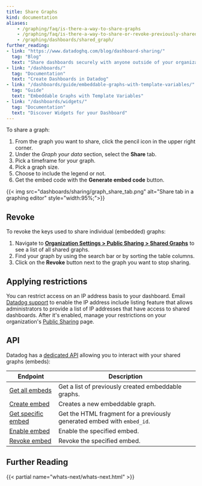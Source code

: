 ```yaml
---
title: Share Graphs
kind: documentation
aliases:
    - /graphing/faq/is-there-a-way-to-share-graphs
    - /graphing/faq/is-there-a-way-to-share-or-revoke-previously-shared-graphs
    - /graphing/dashboards/shared_graph/
further_reading:
- link: "https://www.datadoghq.com/blog/dashboard-sharing/"
  tag: "Blog"
  text: "Share dashboards securely with anyone outside of your organization"
- link: "/dashboards/"
  tag: "Documentation"
  text: "Create Dashboards in Datadog"
- link: "/dashboards/guide/embeddable-graphs-with-template-variables/"
  tag: "Guide"
  text: "Embeddable Graphs with Template Variables"
- link: "/dashboards/widgets/"
  tag: "Documentation"
  text: "Discover Widgets for your Dashboard"
---
```


To share a graph:

1. From the graph you want to share, click the pencil icon in the upper right corner.
1. Under the *Graph your data* section, select the **Share** tab.
1. Pick a timeframe for your graph.
1. Pick a graph size.
1. Choose to include the legend or not.
1. Get the embed code with the **Generate embed code** button.

{{< img src="dashboards/sharing/graph_share_tab.png" alt="Share tab in a graphing editor" style="width:95%;">}}

## Revoke

To revoke the keys used to share individual (embedded) graphs:

1. Navigate to [**Organization Settings > Public Sharing > Shared Graphs**][1] to see a list of all shared graphs.
2. Find your graph by using the search bar or by sorting the table columns.
3. Click on the **Revoke** button next to the graph you want to stop sharing.

## Applying restrictions

You can restrict access on an IP address basis to your dashboard. Email [Datadog support][2] to enable the IP address include listing feature that allows administrators to provide a list of IP addresses that have access to shared dashboards. After it's enabled, manage your restrictions on your organization's [Public Sharing][3] page.

## API

Datadog has a [dedicated API][4] allowing you to interact with your shared graphs (embeds):

| Endpoint                 | Description                                                             |
|--------------------------|-------------------------------------------------------------------------|
| [Get all embeds][5]     | Get a list of previously created embeddable graphs.                     |
| [Create embed][6]       | Creates a new embeddable graph.                                         |
| [Get specific embed][7] | Get the HTML fragment for a previously generated embed with `embed_id`. |
| [Enable embed][8]       | Enable the specified embed.                                             |
| [Revoke embed][9]       | Revoke the specified embed.                                             |

## Further Reading

{{< partial name="whats-next/whats-next.html" >}}


[1]: https://app.datadoghq.com/organization-settings/public-sharing/shared-graphs
[2]: /help/
[3]: https://app.datadoghq.com/organization-settings/public-sharing/settings
[4]: /api/latest/embeddable-graphs/
[5]: /api/latest/embeddable-graphs/#get-all-embeds
[6]: /api/latest/embeddable-graphs/#create-embed
[7]: /api/latest/embeddable-graphs/#get-specific-embed
[8]: /api/latest/embeddable-graphs/#enable-embed
[9]: /api/latest/embeddable-graphs/#revoke-embed